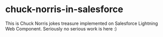# chuck-norris-in-salesforce
This is Chuck Norris jokes treasure implemented on Salesforce Lightning Web Component. Seriously no serious work is here :)
